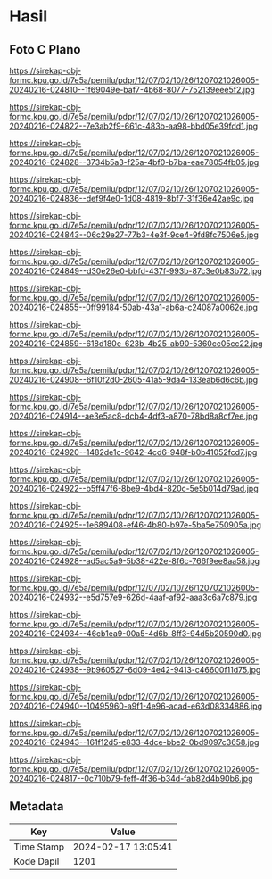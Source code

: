# Hasil

## Foto C Plano

https://sirekap-obj-formc.kpu.go.id/7e5a/pemilu/pdpr/12/07/02/10/26/1207021026005-20240216-024810--1f69049e-baf7-4b68-8077-752139eee5f2.jpg

https://sirekap-obj-formc.kpu.go.id/7e5a/pemilu/pdpr/12/07/02/10/26/1207021026005-20240216-024822--7e3ab2f9-661c-483b-aa98-bbd05e39fdd1.jpg

https://sirekap-obj-formc.kpu.go.id/7e5a/pemilu/pdpr/12/07/02/10/26/1207021026005-20240216-024828--3734b5a3-f25a-4bf0-b7ba-eae78054fb05.jpg

https://sirekap-obj-formc.kpu.go.id/7e5a/pemilu/pdpr/12/07/02/10/26/1207021026005-20240216-024836--def9f4e0-1d08-4819-8bf7-31f36e42ae9c.jpg

https://sirekap-obj-formc.kpu.go.id/7e5a/pemilu/pdpr/12/07/02/10/26/1207021026005-20240216-024843--06c29e27-77b3-4e3f-9ce4-9fd8fc7506e5.jpg

https://sirekap-obj-formc.kpu.go.id/7e5a/pemilu/pdpr/12/07/02/10/26/1207021026005-20240216-024849--d30e26e0-bbfd-437f-993b-87c3e0b83b72.jpg

https://sirekap-obj-formc.kpu.go.id/7e5a/pemilu/pdpr/12/07/02/10/26/1207021026005-20240216-024855--0ff99184-50ab-43a1-ab6a-c24087a0062e.jpg

https://sirekap-obj-formc.kpu.go.id/7e5a/pemilu/pdpr/12/07/02/10/26/1207021026005-20240216-024859--618d180e-623b-4b25-ab90-5360cc05cc22.jpg

https://sirekap-obj-formc.kpu.go.id/7e5a/pemilu/pdpr/12/07/02/10/26/1207021026005-20240216-024908--6f10f2d0-2605-41a5-9da4-133eab6d6c6b.jpg

https://sirekap-obj-formc.kpu.go.id/7e5a/pemilu/pdpr/12/07/02/10/26/1207021026005-20240216-024914--ae3e5ac8-dcb4-4df3-a870-78bd8a8cf7ee.jpg

https://sirekap-obj-formc.kpu.go.id/7e5a/pemilu/pdpr/12/07/02/10/26/1207021026005-20240216-024920--1482de1c-9642-4cd6-948f-b0b41052fcd7.jpg

https://sirekap-obj-formc.kpu.go.id/7e5a/pemilu/pdpr/12/07/02/10/26/1207021026005-20240216-024922--b5ff47f6-8be9-4bd4-820c-5e5b014d79ad.jpg

https://sirekap-obj-formc.kpu.go.id/7e5a/pemilu/pdpr/12/07/02/10/26/1207021026005-20240216-024925--1e689408-ef46-4b80-b97e-5ba5e750905a.jpg

https://sirekap-obj-formc.kpu.go.id/7e5a/pemilu/pdpr/12/07/02/10/26/1207021026005-20240216-024928--ad5ac5a9-5b38-422e-8f6c-766f9ee8aa58.jpg

https://sirekap-obj-formc.kpu.go.id/7e5a/pemilu/pdpr/12/07/02/10/26/1207021026005-20240216-024932--e5d757e9-626d-4aaf-af92-aaa3c6a7c879.jpg

https://sirekap-obj-formc.kpu.go.id/7e5a/pemilu/pdpr/12/07/02/10/26/1207021026005-20240216-024934--46cb1ea9-00a5-4d6b-8ff3-94d5b20590d0.jpg

https://sirekap-obj-formc.kpu.go.id/7e5a/pemilu/pdpr/12/07/02/10/26/1207021026005-20240216-024938--9b960527-6d09-4e42-9413-c46600f11d75.jpg

https://sirekap-obj-formc.kpu.go.id/7e5a/pemilu/pdpr/12/07/02/10/26/1207021026005-20240216-024940--10495960-a9f1-4e96-acad-e63d08334886.jpg

https://sirekap-obj-formc.kpu.go.id/7e5a/pemilu/pdpr/12/07/02/10/26/1207021026005-20240216-024943--161f12d5-e833-4dce-bbe2-0bd9097c3658.jpg

https://sirekap-obj-formc.kpu.go.id/7e5a/pemilu/pdpr/12/07/02/10/26/1207021026005-20240216-024817--0c710b79-feff-4f36-b34d-fab82d4b90b6.jpg


## Metadata

| Key        | Value               |
| ---------- | ------------------- |
| Time Stamp | 2024-02-17 13:05:41 |
| Kode Dapil | 1201                |



